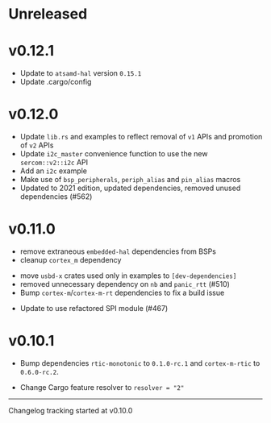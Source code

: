 # Unreleased

# v0.12.1

- Update to `atsamd-hal` version `0.15.1`
- Update .cargo/config

# v0.12.0

- Update `lib.rs` and examples to reflect removal of `v1` APIs and promotion of `v2` APIs
- Update `i2c_master` convenience function to use the new `sercom::v2::i2c` API
- Add an `i2c` example
- Make use of `bsp_peripherals`, `periph_alias` and `pin_alias` macros
- Updated to 2021 edition, updated dependencies, removed unused dependencies (#562)

# v0.11.0

- remove extraneous `embedded-hal` dependencies from BSPs
- cleanup `cortex_m` dependency
* move `usbd-x` crates used only in examples to `[dev-dependencies]`
* removed unnecessary dependency on `nb` and `panic_rtt` (#510)
* Bump `cortex-m`/`cortex-m-rt` dependencies to fix a build issue
- Update to use refactored SPI module (#467)

# v0.10.1

* Bump dependencies `rtic-monotonic` to `0.1.0-rc.1` and `cortex-m-rtic` to `0.6.0-rc.2`.

* Change Cargo feature resolver to `resolver = "2"`

---

Changelog tracking started at v0.10.0
